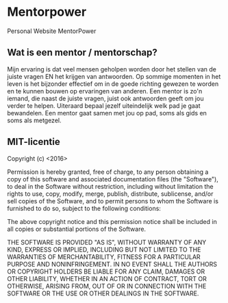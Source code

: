 # Mentorpower
Personal Website MentorPower

## Wat is een mentor / mentorschap?
Mijn ervaring is dat veel mensen geholpen worden door het stellen van de juiste vragen EN het krijgen van antwoorden. Op sommige momenten in het leven is het bijzonder effectief om in de goede richting gewezen te worden en te kunnen bouwen op ervaringen van anderen. Een mentor is zo'n iemand, die naast de juiste vragen, juist ook antwoorden geeft om jou verder te helpen. Uiteraard bepaal jezelf uiteindelijk welk pad je gaat bewandelen. Een mentor gaat samen met jou op pad, soms als gids en soms als metgezel.

## MIT-licentie
Copyright (c) <2016> <Ben Stuijts>

 Permission is hereby granted, free of charge, to any person
 obtaining a copy of this software and associated documentation
 files (the "Software"), to deal in the Software without
 restriction, including without limitation the rights to use,
 copy, modify, merge, publish, distribute, sublicense, and/or sell
 copies of the Software, and to permit persons to whom the
 Software is furnished to do so, subject to the following
 conditions:

 The above copyright notice and this permission notice shall be
 included in all copies or substantial portions of the Software.

 THE SOFTWARE IS PROVIDED "AS IS", WITHOUT WARRANTY OF ANY KIND,
 EXPRESS OR IMPLIED, INCLUDING BUT NOT LIMITED TO THE WARRANTIES
 OF MERCHANTABILITY, FITNESS FOR A PARTICULAR PURPOSE AND
 NONINFRINGEMENT. IN NO EVENT SHALL THE AUTHORS OR COPYRIGHT
 HOLDERS BE LIABLE FOR ANY CLAIM, DAMAGES OR OTHER LIABILITY,
 WHETHER IN AN ACTION OF CONTRACT, TORT OR OTHERWISE, ARISING
 FROM, OUT OF OR IN CONNECTION WITH THE SOFTWARE OR THE USE OR
 OTHER DEALINGS IN THE SOFTWARE.
